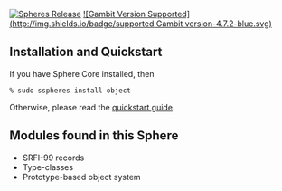 [![Spheres Release](http://img.shields.io/github/release/alvatar/sphere-core.svg)](http://schemespheres.org)
[![Gambit Version Supported](http://img.shields.io/badge/supported Gambit version-4.7.2-blue.svg)](http://schemespheres.org)


## Installation and Quickstart
If you have Sphere Core installed, then

    % sudo sspheres install object

Otherwise, please read the [quickstart guide](http://www.schemespheres.org/guides/en/quickstart).

## Modules found in this Sphere

* SRFI-99 records
* Type-classes
* Prototype-based object system

